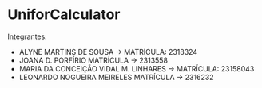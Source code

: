 # UniforCalculator
Integrantes:
  - ALYNE MARTINS DE SOUSA  -> MATRÍCULA: 2318324
  - JOANA D. PORFÍRIO MATRÍCULA -> 2313558
  - MARIA DA CONCEIÇÃO VIDAL M. LINHARES -> MATRÍCULA: 23158043
  - LEONARDO NOGUEIRA MEIRELES MATRÍCULA -> 2316232
